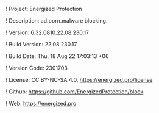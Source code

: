 ! Project: Energized Protection

! Description: ad.porn.malware blocking.

! Version: 6.32.0810.22.08.230.17

! Build Version: 22.08.230.17

! Build Date: Thu, 18 Aug 22 17:03:13 +06

! Version Code: 2301703

! License: CC BY-NC-SA 4.0, https://energized.pro/license

! Github: https://github.com/EnergizedProtection/block

! Web: https://energized.pro
